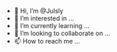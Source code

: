 - 👋 Hi, I’m @Julsly
- 👀 I’m interested in ...
- 🌱 I’m currently learning ...
- 💞️ I’m looking to collaborate on ...
- 📫 How to reach me ...

<!---
Julsly/Julsly is a ✨ special ✨ repository because its `README.md` (this file) appears on your GitHub profile.
You can click the Preview link to take a look at your changes.
--->

